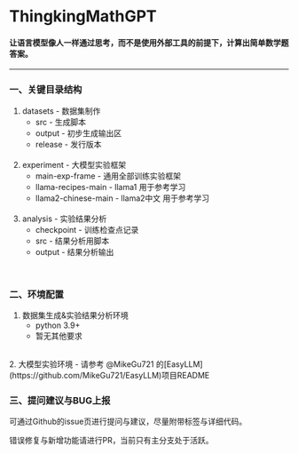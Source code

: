 
# ThingkingMathGPT

#### 让语言模型像人一样通过思考，而不是使用外部工具的前提下，计算出简单数学题答案。

---

### 一、关键目录结构

1. datasets - 数据集制作
   - src - 生成脚本
   - output - 初步生成输出区
   - release - 发行版本
<br/><br/>
2. experiment - 大模型实验框架
   - main-exp-frame - 通用全部训练实验框架
   - llama-recipes-main - llama1 用于参考学习
   - llama2-chinese-main - llama2中文 用于参考学习
<br/><br/>
3. analysis - 实验结果分析
   - checkpoint - 训练检查点记录
   - src - 结果分析用脚本
   - output - 结果分析输出

<br/>

### 二、环境配置


1. 数据集生成&实验结果分析环境
   - python 3.9+
   - 暂无其他要求
<br/>
2. 大模型实验环境
   - 请参考 @MikeGu721 的[EasyLLM](https://github.com/MikeGu721/EasyLLM)项目README

<br/>

### 三、提问建议与BUG上报

可通过Github的issue页进行提问与建议，尽量附带标签与详细代码。

错误修复与新增功能请进行PR，当前只有主分支处于活跃。
